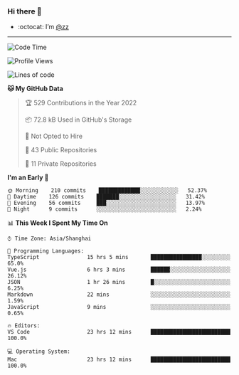 ### Hi there 👋

- :octocat: I’m [@zz](https://github.com/holazz)

---

<!--START_SECTION:waka-->
![Code Time](http://img.shields.io/badge/Code%20Time-0%20secs-blue)

![Profile Views](http://img.shields.io/badge/Profile%20Views-15-blue)

![Lines of code](https://img.shields.io/badge/From%20Hello%20World%20I%27ve%20Written-736%20Thousand%20lines%20of%20code-blue)

**🐱 My GitHub Data** 

> 🏆 529 Contributions in the Year 2022
 > 
> 📦 72.8 kB Used in GitHub's Storage 
 > 
> 🚫 Not Opted to Hire
 > 
> 📜 43 Public Repositories 
 > 
> 🔑 11 Private Repositories  
 > 
**I'm an Early 🐤** 

```text
🌞 Morning    210 commits    █████████████░░░░░░░░░░░░   52.37% 
🌆 Daytime    126 commits    ███████░░░░░░░░░░░░░░░░░░   31.42% 
🌃 Evening    56 commits     ███░░░░░░░░░░░░░░░░░░░░░░   13.97% 
🌙 Night      9 commits      ░░░░░░░░░░░░░░░░░░░░░░░░░   2.24%

```


📊 **This Week I Spent My Time On** 

```text
⌚︎ Time Zone: Asia/Shanghai

💬 Programming Languages: 
TypeScript               15 hrs 5 mins       ████████████████░░░░░░░░░   65.0% 
Vue.js                   6 hrs 3 mins        ██████░░░░░░░░░░░░░░░░░░░   26.12% 
JSON                     1 hr 26 mins        █░░░░░░░░░░░░░░░░░░░░░░░░   6.25% 
Markdown                 22 mins             ░░░░░░░░░░░░░░░░░░░░░░░░░   1.59% 
JavaScript               9 mins              ░░░░░░░░░░░░░░░░░░░░░░░░░   0.65%

🔥 Editors: 
VS Code                  23 hrs 12 mins      █████████████████████████   100.0%

💻 Operating System: 
Mac                      23 hrs 12 mins      █████████████████████████   100.0%

```


<!--END_SECTION:waka-->
